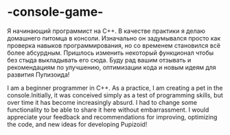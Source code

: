# -console-game-

Я начинающий программист на C++. В качестве практики я делаю домашнего питомца в консоли. Изначально он задумывался просто как проверка навыков программирования, но со временем становился всё более абсурдным. Пришлось изменить некоторый функционал чтобы без стыда выкладывать его сюда. Буду рад вашим отзывать и рекомендациям по улучшению, оптимизации кода и новым идеям для развития Пупизоида!

I am a beginner programmer in C++. As a practice, I am creating a pet in the console.Initially, it was conceived simply as a test of programming skills, but over time it has become increasingly absurd. I had to change some functionality to be able to share it here without embarrassment. I would appreciate your feedback and recommendations for improving, optimizing the code, and new ideas for developing Pupizoid!
